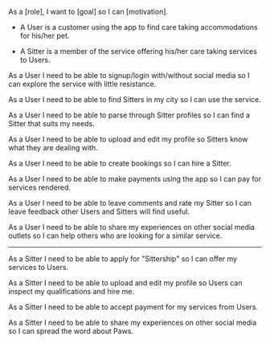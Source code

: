 
As a [role], I want to [goal] so I can [motivation].
- A User is a customer using the app to find care taking accommodations for his/her pet.

- A Sitter is a member of the service offering his/her care taking services to Users.


As a User I need to be able to signup/login with/without social media so I can explore the service with little resistance.

As a User I need to be able to find Sitters in my city so I can use the service.

As a User I need to be able to parse through Sitter profiles so I can find a Sitter that suits my needs.

As a User I need to be able to upload and edit my profile so Sitters know what they are dealing with.

As a User I need to be able to create bookings so I can hire a Sitter.

As a User I need to be able to make payments using the app so I can pay for services rendered.

As a User I need to be able to leave comments and rate my Sitter so I can leave feedback other Users and Sitters will find useful.

As a User I need to be able to share my experiences on other social media outlets so I can help others who are looking for a similar service.

*********************************************************

As a Sitter I need to be able to apply for "Sittership" so I can offer my services to Users.

As a Sitter I need to be able to upload and edit my profile so Users can inspect my qualifications and hire me.

As a Sitter I need to be able to accept payment for my services from Users.


As a Sitter I need to be able to share my experiences on other social media so I can spread the word about Paws.
